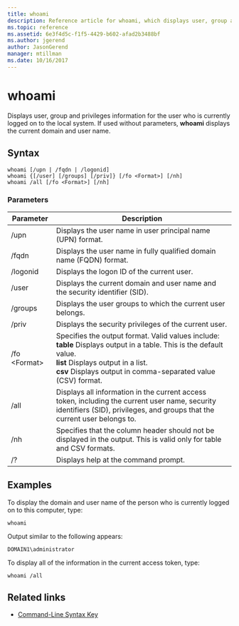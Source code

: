 ```yaml
---
title: whoami
description: Reference article for whoami, which displays user, group and privileges information for the user who is currently logged on to the local system.
ms.topic: reference
ms.assetid: 6e3f4d5c-f1f5-4429-b602-afad2b3488bf
ms.author: jgerend
author: JasonGerend
manager: mtillman
ms.date: 10/16/2017
---
```


# whoami



Displays user, group and privileges information for the user who is currently logged on to the local system. If used without parameters, **whoami** displays the current domain and user name.



## Syntax

```
whoami [/upn | /fqdn | /logonid]
whoami {[/user] [/groups] [/priv]} [/fo <Format>] [/nh]
whoami /all [/fo <Format>] [/nh]
```

### Parameters

|Parameter|Description|
|---------|-----------|
|/upn|Displays the user name in user principal name (UPN) format.|
|/fqdn|Displays the user name in fully qualified domain name (FQDN) format.|
|/logonid|Displays the logon ID of the current user.|
|/user|Displays the current domain and user name and the security identifier (SID).|
|/groups|Displays the user groups to which the current user belongs.|
|/priv|Displays the security privileges of the current user.|
|/fo \<Format>|Specifies the output format. Valid values include:</br>**table** Displays output in a table. This is the default value.</br>**list** Displays output in a list.</br>**csv** Displays output in comma-separated value (CSV) format.|
|/all|Displays all information in the current access token, including the current user name, security identifiers (SID), privileges, and groups that the current user belongs to.|
|/nh|Specifies that the column header should not be displayed in the output. This is valid only for table and CSV formats.|
|/?|Displays help at the command prompt.|

## Examples

To display the domain and user name of the person who is currently logged on to this computer, type:
```
whoami
```
Output similar to the following appears:
```
DOMAIN1\administrator
```
To display all of the information in the current access token, type:
```
whoami /all
```

## Related links

- [Command-Line Syntax Key](command-line-syntax-key.md)